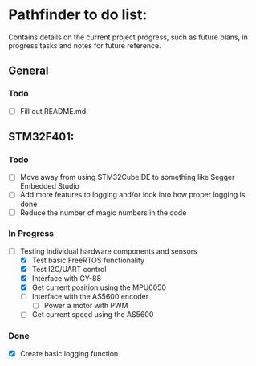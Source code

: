 # Pathfinder to do list:

Contains details on the current project progress, such as future plans, in
progress tasks and notes for future reference.

## General

### Todo

- [ ] Fill out README.md

## STM32F401:

### Todo

- [ ] Move away from using STM32CubeIDE to something like Segger Embedded Studio
- [ ] Add more features to logging and/or look into how proper logging is done 
- [ ] Reduce the number of magic numbers in the code

### In Progress

- [ ] Testing individual hardware components and sensors
	- [x] Test basic FreeRTOS functionality
	- [x] Test I2C/UART control
	- [x] Interface with GY-88
	- [x] Get current position using the MPU6050
	- [ ] Interface with the AS5600 encoder
		- [ ] Power a motor with PWM
	- [ ] Get current speed using the AS5600

### Done

- [x] Create basic logging function
